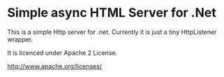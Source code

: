 Simple async HTML Server for .Net
=================================

This is a simple Http server for .net. Currently it is just a tiny HttpListener wrapper.

It is licenced under Apache 2 License.

http://www.apache.org/licenses/